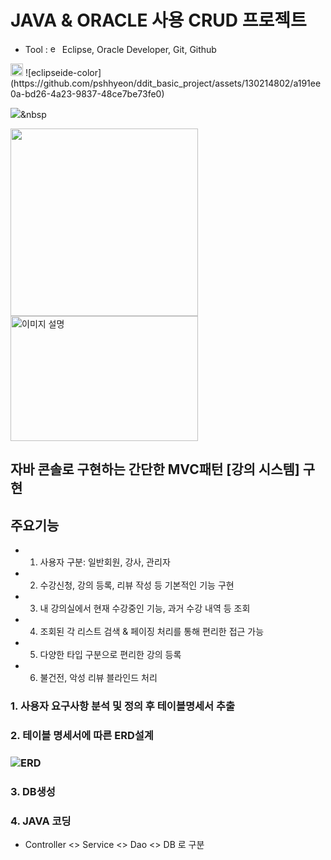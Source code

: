 # JAVA & ORACLE 사용 CRUD 프로젝트
 - Tool :  <img src="https://github.com/pshhyeon/ddit_basic_project/assets/130214802/a191ee0a-bd26-4a23-9837-48ce7be73fe0" alt="eclipseide-color" width="15"> Eclipse,  Oracle Developer, Git, Github

<img src="https://github.com/pshhyeon/ddit_basic_project/assets/130214802/a191ee0a-bd26-4a23-9837-48ce7be73fe0" alt="eclipseide-color" width="20">
![eclipseide-color](https://github.com/pshhyeon/ddit_basic_project/assets/130214802/a191ee0a-bd26-4a23-9837-48ce7be73fe0)

<img src="https://img.shields.io/badge/쓰고자하는_텍스트-컬러코드?style=flat-square&logo=simpleicons에서_아이콘이름&logoColor=white"/></a>&nbsp 

<img src="![eclipseide-color](https://github.com/pshhyeon/ddit_basic_project/assets/130214802/a191ee0a-bd26-4a23-9837-48ce7be73fe0)" width="300" height="300">
<img src="이미지 URL" alt="이미지 설명" width="300" height="200">



## 자바 콘솔로 구현하는 간단한 MVC패턴 [강의 시스템] 구현

## 주요기능
- 1. 사용자 구분: 일반회원, 강사, 관리자
- 2. 수강신청, 강의 등록, 리뷰 작성 등 기본적인 기능 구현
- 3. 내 강의실에서 현재 수강중인 기능, 과거 수강 내역 등 조회
- 4. 조회된 각 리스트 검색 & 페이징 처리를 통해 편리한 접근 가능
- 5. 다양한 타입 구분으로 편리한 강의 등록
- 6. 불건전, 악성 리뷰 블라인드 처리

### 1. 사용자 요구사항 분석 및 정의 후 테이블명세서 추출

### 2. 테이블 명세서에 따른 ERD설계

### ![ERD](https://github.com/pshhyeon/ddit_basic_project/assets/130214802/74e86e24-2222-493c-ae71-e3b0504989b9)

### 3. DB생성

### 4. JAVA 코딩
 - Controller <> Service <> Dao <> DB 로 구분

